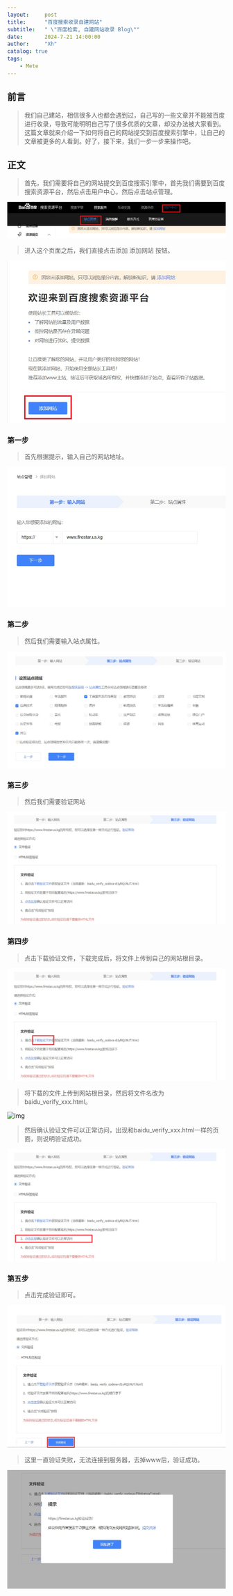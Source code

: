 ```yaml
---
layout:     post
title:      "百度搜索收录自建网站"
subtitle:   " \"百度检索, 自建网站收录 Blog\""
date:       2024-7-21 14:00:00
author:     "Xh"
catalog: true
tags:
    - Mete
---
```


## 前言
>我们自己建站，相信很多人也都会遇到过，自己写的一些文章并不能被百度进行收录，导致可能明明自己写了很多优质的文章，却没办法被大家看到。这篇文章就来介绍一下如何将自己的网站提交到百度搜索引擎中，让自己的文章被更多的人看到。好了，接下来，我们一步一步来操作吧。

## 正文
>首先，我们需要将自己的网站提交到百度搜索引擎中，首先我们需要到百度搜索资源平台，然后点击用户中心，然后点击站点管理。

![img](/img/baidu_search/site_administration.jpg)

>进入这个页面之后，我们直接点击添加 添加网站 按钮。

![img](/img/baidu_search/Add_site.jpg)

### 第一步
>首先根据提示，输入自己的网站地址。

![img](/img/baidu_search/enter_address.jpg)

### 第二步 
>然后我们需要输入站点属性。

![img](/img/baidu_search/Site_attribute.jpg)

### 第三步
>然后我们需要验证网站

![img](/img/baidu_search/Verify_website.jpg)

### 第四步
>点击下载验证文件，下载完成后，将文件上传到自己的网站根目录。

![img](/img/baidu_search/Verify_website1.jpg)

>将下载的文件上传到网站根目录，然后将文件名改为 baidu_verify_xxx.html。

![img](/img/baidu_search/Download_verification_file..jpg)

>然后确认验证文件可以正常访问，出现和baidu_verify_xxx.html一样的页面，则说明验证成功。

![img](/img/baidu_search/Validation_file.jpg)

### 第五步
>点击完成验证即可。

![img](/img/baidu_search/Complete_verification.jpg)

>这里一直验证失败，无法连接到服务器，去掉www后，验证成功。

![](../img/baidu_search/finish.jpg)